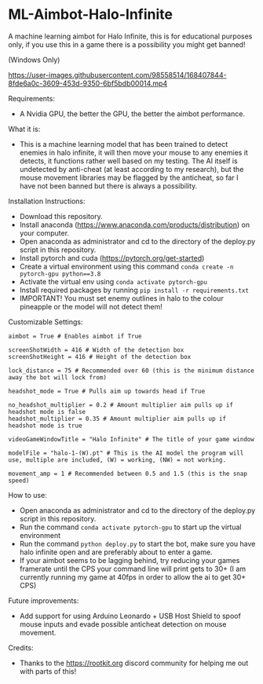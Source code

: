 # ML-Aimbot-Halo-Infinite
 A machine learning aimbot for Halo Infinite, this is for educational purposes only, if you use this in a game there is a possibility you might get banned!
 
 (Windows Only)



https://user-images.githubusercontent.com/98558514/168407844-8fde6a0c-3609-453d-9350-6bf5bdb00014.mp4



 Requirements:
 - A Nvidia GPU, the better the GPU, the better the aimbot performance.
 
 What it is:
 -  This is a machine learning model that has been trained to detect enemies in halo infinite, it will then move your mouse to any enemies it detects, it functions rather well based on my testing. The AI itself is undetected by anti-cheat (at least according to my research), but the mouse movement libraries may be flagged by the anticheat, so far I have not been banned but there is always a possibility. 
 
 Installation Instructions:
 
 - Download this repository.
 - Install anaconda (https://www.anaconda.com/products/distribution) on your computer.
 - Open anaconda as administrator and cd to the directory of the deploy.py script in this repository.
 - Install pytorch and cuda (https://pytorch.org/get-started)
 - Create a virtual environment using this command ``` conda create -n pytorch-gpu python==3.8 ```
 - Activate the virtual env using ``` conda activate pytorch-gpu ```
 - Install required packages by running ``` pip install -r requirements.txt ```
 - IMPORTANT! You must set enemy outlines in halo to the colour pineapple or the model will not detect them!

 Customizable Settings:
 ```
 aimbot = True # Enables aimbot if True

screenShotWidth = 416 # Width of the detection box
screenShotHeight = 416 # Height of the detection box

lock_distance = 75 # Recommended over 60 (this is the minimum distance away the bot will lock from)

headshot_mode = True # Pulls aim up towards head if True

no_headshot_multiplier = 0.2 # Amount multiplier aim pulls up if headshot mode is false
headshot_multiplier = 0.35 # Amount multiplier aim pulls up if headshot mode is true

videoGameWindowTitle = "Halo Infinite" # The title of your game window

modelFile = "halo-1-(W).pt" # This is the AI model the program will use, multiple are included, (W) = working, (NW) = not working.

movement_amp = 1 # Recommended between 0.5 and 1.5 (this is the snap speed)
```

 How to use:
 
 - Open anaconda as administrator and cd to the directory of the deploy.py script in this repository.
 - Run the command ``` conda activate pytorch-gpu ``` to start up the virtual environment
 - Run the command ``` python deploy.py ``` to start the bot, make sure you have halo infinite open and are preferably about to enter a game.
 - If your aimbot seems to be lagging behind, try reducing your games framerate until the CPS your command line will print gets to 30+ (I am currently running my game at 40fps in order to allow the ai to get 30+ CPS)

 Future improvements:
 - Add support for using Arduino Leonardo + USB Host Shield to spoof mouse inputs and evade possible anticheat detection on mouse movement.

 Credits:
 - Thanks to the https://rootkit.org discord community for helping me out with parts of this! 
